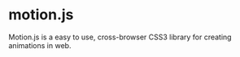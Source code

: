 motion.js
=========

Motion.js is a easy to use, cross-browser CSS3 library for creating animations in web.